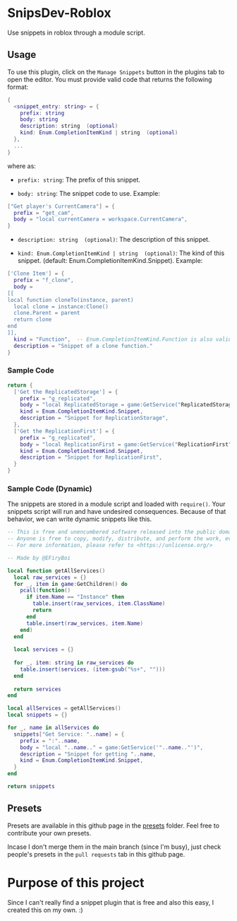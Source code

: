 # SnipsDev-Roblox
Use snippets in roblox through a module script.

## Usage
To use this plugin, click on the `Manage Snippets` button in the plugins tab to open the editor. You must provide valid code that returns the following format:

```lua
{
  <snippet_entry: string> = {
    prefix: string
    body: string
    description: string  (optional)
    kind: Enum.CompletionItemKind | string  (optional)
  },
  ...
}
```
where as: 
- `prefix: string`: The prefix of this snippet.

- `body: string`: The snippet code to use. Example:
```lua
["Get player's CurrentCamera"] = {
  prefix = "get_cam",
  body = "local currentCamera = workspace.CurrentCamera",
}
```

- `description: string  (optional)`: The description of this snippet.

- `kind: Enum.CompletionItemKind | string  (optional)`: The kind of this snippet. (default: Enum.CompletionItemKind.Snippet). Example:
```lua
['Clone Item'] = {
  prefix = "f_clone",
  body =
[[
local function cloneTo(instance, parent)
  local clone = instance:Clone()
  clone.Parent = parent
  return clone
end
]],
  kind = "Function",  -- Enum.CompletionItemKind.Function is also valid
  description = "Snippet of a clone function."
}
```
### Sample Code
```lua
return {
  ['Get the ReplicatedStorage'] = {
    prefix = "g_replicated",
    body = "local ReplicatedStorage = game:GetService("ReplicatedStorage")",
    kind = Enum.CompletionItemKind.Snippet,
    description = "Snippet for ReplicationStorage",
  },
  ['Get the ReplicationFirst'] = {
    prefix = "g_replicated",
    body = "local ReplicationFirst = game:GetService("ReplicationFirst")",
    kind = Enum.CompletionItemKind.Snippet,
    description = "Snippet for ReplicationFirst",
  }
}
```

### Sample Code (Dynamic)
The snippets are stored in a module script and loaded with `require()`. Your snippets script will run and have undesired consequences. Because of that behavior, we can write dynamic snippets like this.
```lua
-- This is free and unencumbered software released into the public domain.
-- Anyone is free to copy, modify, distribute, and perform the work, even for commercial purposes, without asking permission.
-- For more information, please refer to <https://unlicense.org/>

-- Made by @EFiryBoi

local function getAllServices()
  local raw_services = {}
  for _, item in game:GetChildren() do
    pcall(function()
      if item.Name == "Instance" then 
        table.insert(raw_services, item.ClassName) 
        return
      end
      table.insert(raw_services, item.Name)
    end)
  end
  
  local services = {}
  
  for _, item: string in raw_services do
    table.insert(services, (item:gsub("%s+", "")))
  end
  
  return services
end

local allServices = getAllServices()
local snippets = {}

for _, name in allServices do
  snippets["Get Service: "..name] = {
    prefix = ":"..name,
    body = "local "..name.." = game:GetService('"..name.."')",
    description = "Snippet for getting "..name,
    kind = Enum.CompletionItemKind.Snippet,
  }
end

return snippets
```

## Presets
Presets are available in this github page in the [presets](/presets/) folder.
Feel free to contribute your own presets.

Incase I don't merge them in the main branch (since I'm busy), just check people's presets in the `pull requests` tab in this github page.

# Purpose of this project
Since I can't really find a snippet plugin that is free and also this easy, I created this on my own. :)
